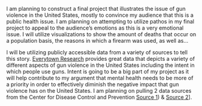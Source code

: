 I am planning to construct a final project that illustrates the issue of gun violence in the United States, mostly to convince my audience that this is a public health issue. I am planning on attempting to utilize pathos in my final project to appeal to the audience’s emotions as this is a very emotional issue. I will utilize visualizations to show the amount of deaths that occur on a population basis, the reasons in which a firearm was used, as well as…

I will be utilizing publicly accessible data from a variety of sources to tell this story. [Everytown Research](https://everytownresearch.org/report/gun-violence-in-america/) provides great data that depicts a variety of different aspects of gun violence in the United States including the intent in which people use guns. Intent is going to be a big part of my project as it will help contribute to my argument that mental health needs to be more of a priority in order to effectively diminish the negative impact that gun violence has on the United States. I am planning on pulling 2 data sources from the Center for Disease Control and Prevention [Source 1](https://wonder.cdc.gov/controller/saved/D176/D298F965)) & [Source 2](https://wonder.cdc.gov/controller/saved/D76/D262F294)]. 
